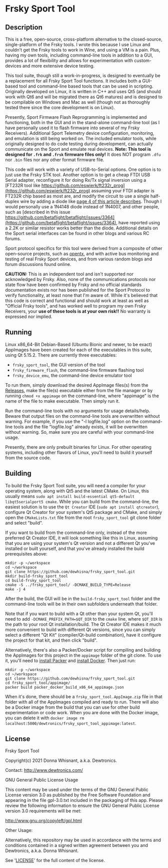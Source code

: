 # Frsky Sport Tool

Description
-----------

This is a free, open-source, cross-platform alternative to the closed-source, single-platform of the Frsky tools.  I wrote this because I use Linux and couldn't get the Frsky tools to work in Wine, and using a VM is a pain.  Plus, having my own tools, including command-line tools in addition to a GUI, provides a lot of flexibility and allows for experimentation with custom-devices and more extensive device testing.

This tool suite, though still a work-in-progress, is designed to eventually be a replacement for all Frsky Sport Tool functions.  It includes both a GUI-based tool and command-line based tools that can be used in scripting.  Originally developed on Linux, it is written in C++ and uses Qt5 (and should work with Qt6 and will be migrated there as Qt6 matures) and is designed to be compilable on Windows and Mac as well (though not as thoroughly tested there since the core development is on Linux).

Presently, Sport Firmware Flash Reprogramming is implemented and functioning, both in the GUI and in the stand-alone command-line tool (as I have personally used it to flash firmware into several of my Frsky Receivers).  Additional Sport Telemetry device configuration, monitoring, and emulation is still being worked on.  The included emulator tools, while originally designed to do code testing during development, can actually communicate on the Sport and emulate real devices.  **Note: This tool is designed for `.frk` and `.frsk` firmware files only!**  It does NOT program `.dfu` nor `.bin` files nor any other format firmware file.

This code will work with a variety of USB-to-Serial options.  One option is to just use the Frsky STK tool.  Another option is to get a cheap FTDI USB Serial adapter, reconfigure it for doing Rx/Tx signal inversion using a [FT232R tool like https://github.com/eswierk/ft232r_prog](https://github.com/eswierk/ft232r_prog) assuming your FTDI adapter is FT232R chip based as most are, and modify the circuit to use a single half-duplex wire by adding a diode like [page 4 of this article describes](http://brchobbies.co.uk/catalog/images/brc_How%20to%20upgrade%20Smart%20Port%20enabled%20products.pdf).  Though I would personally use a 1N4148 diode instead of 1N4007, and other people, such as [described in this issue https://github.com/betaflight/betaflight/issues/3364](https://github.com/betaflight/betaflight/issues/3364), have reported using a 2.2K or similar resistor works better than the diode.  Additional details on the Sport serial interfaces can be found in other blogs and various RC forums.

Sport protocol specifics for this tool were derived from a composite of other open-source projects, such as [opentx](https://www.open-tx.org/), and with active bus monitoring and testing of real Frsky Sport devices, and from various random blogs and forum discussions found online.

**CAUTION:** This is an independent tool and isn't supported nor acknowledged by Frsky.  Also, none of the communications protocols nor state flow have been confirmed by Frsky and no official standards documentation exists nor has been published for the Sport Protocol to verify functionality, at least none that I'm aware of.  While it's believed that this code is correct and functional and should work at least as well as "Official Frsky tools", and has worked well to program my own Frsky Receivers, your **use of these tools is at your own risk!!**  No warranty is expressed nor implied.

Running
--------

Linux x86_64-Bit Debian-Based (Ubuntu Bionic and newer, to be exact) AppImages have been created for each of the executables in this suite, using Qt 5.15.2.  There are currently three executables:
- `frsky_sport_tool`, the GUI version of the tool
- `frsky_firmware_flash`, the command-line firmware flashing tool
- `frsky_device_emu`, the command-line device emulator tool

To run them, simply download the desired AppImage files(s) from the [Releases](https://github.com/dewhisna/frsky_sport_tool/releases), make the file(s) executable either from the file manager or by running `chmod +x appimage` on the command-line, where "appimage" is the name of the file to make executable.  Then simply run it.

Run the command-line tools with no arguments for usage details/help.  Beware that output files on the command-line tools are overwritten without warning.  For example, if you use the "-l logfile.log" option on the command-line tools and the file "logfile.log" already exists, it will be overwritten without warning.  So, make sure you are careful with your command-line usage.

Presently, there are only prebuilt binaries for Linux.  For other operating systems, including other flavors of Linux, you'll need to build it yourself from the source code.

Building
--------

To build the Frsky Sport Tool suite, you will need a compiler for your operating system, along with Qt5 and the latest CMake.  On Linux, this usually means `sudo apt install build-essential qt5-default libqt5serialport5 cmake`.  While you can build from the command-line, the easiest solution is to use the `Qt Creator` IDE (`sudo apt install qtcreator`), configure Qt Creator for your system's Qt5 package and CMake, and simply open the `CMakeLists.txt` file from the root `frsky_sport_tool` git clone folder and select "build".

If you want to build from the command-line only, instead of the more preferred Qt Creator IDE, it will look something like this in Linux, assuming that you are using your system's Qt version and not a different Qt you've installed or built yourself, and that you've already installed the build prerequisites above:

```
mkdir -p ~/workspace
cd ~/workspace
git clone https://github.com/dewhisna/frsky_sport_tool.git
mkdir build-frsky_sport_tool
cd build-frsky_sport_tool
cmake -S ../frsky_sport_tool/ -DCMAKE_BUILD_TYPE=Release
make -j 4
```

After the build, the GUI will be in the `build-frsky_sport_tool` folder and the command-line tools will be in their own subfolders underneath that folder.

Note that if you want to build with a Qt other than your system Qt, you'll need to add `-DCMAKE_PREFIX_PATH=$QT_DIR` to the `cmake` line, where `$QT_DIR` is the path to your root Qt installation/build.  The Qt Creator IDE makes it much more convenient to build with different Qt versions, since you can simply select a different "Qt Kit" (compiler/Qt-build combination), have it configure the project for that kit, and then click "build".

Alternatively, there's also a Packer/Docker script for compiling and building the AppImages for this project in the `appimage` folder of the git clone.  To use it, you'll need to [install Packer](https://www.packer.io/) and [install Docker](https://docs.docker.com/engine/install/ubuntu/).  Then just run:

```
mkdir -p ~/workspace
cd ~/workspace
git clone https://github.com/dewhisna/frsky_sport_tool.git
cd frsky_sport_tool/appimage/
packer build packer_docker_build_x86_64_appimage.json
```

When it's done, there should be a `frsky_sport_tool.AppImage.zip` file in that folder with all of the AppImages compiled and ready to run.  There will also be a Docker image from the build that you can use for other build experimentation or code work.  When you are done with the Docker image, you can delete it with `docker image rm localhost:5000/dewtronics/frsky_sport_tool_appimage:latest`.


License
-------

Frsky Sport Tool

Copyright(c) 2021 Donna Whisnant, a.k.a. Dewtronics.

Contact: <http://www.dewtronics.com/>

GNU General Public License Usage

This content may be used under the terms of the GNU General Public License
version 3.0 as published by the Free Software Foundation and appearing
in the file gpl-3.0.txt included in the packaging of this app. Please
review the following information to ensure the GNU General Public License
version 3.0 requirements will be met:

<http://www.gnu.org/copyleft/gpl.html>


Other Usage:

Alternatively, this repository may be used in accordance with the terms
and conditions contained in a signed written agreement between you and
Dewtronics, a.k.a. Donna Whisnant.

See '[LICENSE](./LICENSE.txt)' for the full content of the license.
